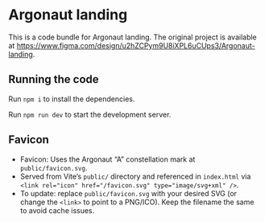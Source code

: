 
# Argonaut landing

This is a code bundle for Argonaut landing. The original project is available at https://www.figma.com/design/u2hZCPym9U8iXPL6uCUps3/Argonaut-landing.

## Running the code

Run `npm i` to install the dependencies.

Run `npm run dev` to start the development server.

## Favicon

- Favicon: Uses the Argonaut “A” constellation mark at `public/favicon.svg`.
- Served from Vite’s `public/` directory and referenced in `index.html` via `<link rel="icon" href="/favicon.svg" type="image/svg+xml" />`.
- To update: replace `public/favicon.svg` with your desired SVG (or change the `<link>` to point to a PNG/ICO). Keep the filename the same to avoid cache issues.
  
